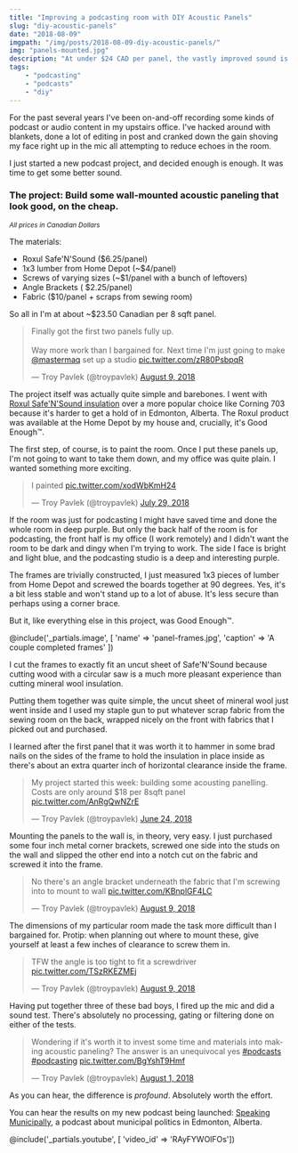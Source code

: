 ```yaml
---
title: "Improving a podcasting room with DIY Acoustic Panels"
slug: "diy-acoustic-panels"
date: "2018-08-09"
imgpath: "/img/posts/2018-08-09-diy-acoustic-panels/"
img: "panels-mounted.jpg"
description: "At under $24 CAD per panel, the vastly improved sound is absolutely worth it."
tags: 
    - "podcasting"
    - "podcasts"
    - "diy"
---
```


For the past several years I've been on-and-off recording some kinds of podcast or audio content in my upstairs office.
I've hacked around with blankets, done a lot of editing in post and cranked down the gain shoving my face right up in the mic
all attempting to reduce echoes in the room.

I just started a new podcast project, and decided enough is enough. It was time to get some better sound.

### The project: Build some wall-mounted acoustic paneling that look good, on the cheap.
<small><em>All prices in Canadian Dollars</em></small>

The materials:

* Roxul Safe'N'Sound ($6.25/panel)
* 1x3 lumber from Home Depot (~$4/panel)
* Screws of varying sizes (~$1/panel with a bunch of leftovers)
* Angle Brackets ( $2.25/panel)
* Fabric ($10/panel + scraps from sewing room)

So all in I'm at about ~$23.50 Canadian per 8 sqft panel.

<div class="text-center">
    <blockquote class="twitter-tweet" data-conversation="none" data-lang="en"><p lang="en" dir="ltr">Finally got the first two panels fully up.<br><br>Way more work than I bargained for. Next time I&#39;m just going to make <a href="https://twitter.com/mastermaq?ref_src=twsrc%5Etfw">@mastermaq</a> set up a studio <a href="https://t.co/zR80PsbpqR">pic.twitter.com/zR80PsbpqR</a></p>&mdash; Troy Pavlek (@troypavlek) <a href="https://twitter.com/troypavlek/status/1027382485166960640?ref_src=twsrc%5Etfw">August 9, 2018</a></blockquote>
</div>

The project itself was actually quite simple and barebones. I went with [Roxul Safe'N'Sound insulation](https://www.homedepot.ca/en/home/p.safensound-24-inch-oc-for-2x4-wood-studs.1000169184.html)
over a more popular choice like Corning 703 because it's harder to get a hold of in Edmonton, Alberta. The Roxul product
was available at the Home Depot by my house and, crucially, it's Good Enough™.

The first step, of course, is to paint the room. Once I put these panels up, I'm not going to want to take them down,
and my office was quite plain. I wanted something more exciting.

<div class="text-center">
    <blockquote class="twitter-tweet" data-lang="en"><p lang="en" dir="ltr">I painted <a href="https://t.co/xodWbKmH24">pic.twitter.com/xodWbKmH24</a></p>&mdash; Troy Pavlek (@troypavlek) <a href="https://twitter.com/troypavlek/status/1023627829982810113?ref_src=twsrc%5Etfw">July 29, 2018</a></blockquote>
</div>

If the room was just for podcasting I might have saved time and done the whole room in deep purple. But only the back half of the room
is for podcasting, the front half is my office (I work remotely) and I didn't want the room to be dark and dingy when
I'm trying to work. The side I face is bright and light blue, and the podcasting studio is a deep and interesting purple.

The frames are trivially constructed, I just measured 1x3 pieces of lumber from Home Depot and screwed the boards together
at 90 degrees. Yes, it's a bit less stable and won't stand up to a lot of abuse. It's less secure than perhaps using a corner brace.

But it, like everything else in this project, was Good Enough™.

@include('_partials.image', [ 'name' => 'panel-frames.jpg', 'caption' => 'A couple completed frames' ])

I cut the frames to exactly fit an uncut sheet of Safe'N'Sound because cutting wood with a circular saw is a much more 
pleasant experience than cutting mineral wool insulation.

Putting them together was quite simple, the uncut sheet of mineral wool just went inside and I used my staple gun to put
whatever scrap fabric from the sewing room on the back, wrapped nicely on the front with fabrics that I picked out and purchased.

I learned after the first panel that it was worth it to hammer in some brad nails on the sides of the frame to hold the insulation
in place inside as there's about an extra quarter inch of horizontal clearance inside the frame.

<div class="text-center">
    <blockquote class="twitter-tweet" data-lang="en"><p lang="en" dir="ltr">My project started this week: building some acousting panelling. Costs are only around $18 per 8sqft panel <a href="https://t.co/AnRgQwNZrE">pic.twitter.com/AnRgQwNZrE</a></p>&mdash; Troy Pavlek (@troypavlek) <a href="https://twitter.com/troypavlek/status/1010919333805977600?ref_src=twsrc%5Etfw">June 24, 2018</a></blockquote>
</div>

Mounting the panels to the wall is, in theory, very easy. I just purchased some four inch metal corner brackets, screwed one side
into the studs on the wall and slipped the other end into a notch cut on the fabric and screwed it into the frame.

<div class="text-center">
    <blockquote class="twitter-tweet" data-lang="en"><p lang="en" dir="ltr">No there&#39;s an angle bracket underneath the fabric that I&#39;m screwing into to mount to wall <a href="https://t.co/KBnplGF4LC">pic.twitter.com/KBnplGF4LC</a></p>&mdash; Troy Pavlek (@troypavlek) <a href="https://twitter.com/troypavlek/status/1027363705665683456?ref_src=twsrc%5Etfw">August 9, 2018</a></blockquote>
</div>

The dimensions of my particular room made the task more difficult than I bargained for. Protip: when planning out where to
mount these, give yourself at least a few inches of clearance to screw them in.

<div class="text-center">
<blockquote class="twitter-tweet" data-lang="en"><p lang="en" dir="ltr">TFW the angle is too tight to fit a screwdriver <a href="https://t.co/TSzRKEZMEj">pic.twitter.com/TSzRKEZMEj</a></p>&mdash; Troy Pavlek (@troypavlek) <a href="https://twitter.com/troypavlek/status/1027360677126529024?ref_src=twsrc%5Etfw">August 9, 2018</a></blockquote>
</div>

Having put together three of these bad boys, I fired up the mic and did a sound test. There's absolutely no processing, gating or
filtering done on either of the tests.

<div class="text-center">
    <blockquote class="twitter-tweet" data-lang="en"><p lang="en" dir="ltr">Wondering if it&#39;s worth it to invest some time and materials into making acoustic paneling? The answer is an unequivocal yes <a href="https://twitter.com/hashtag/podcasts?src=hash&amp;ref_src=twsrc%5Etfw">#podcasts</a> <a href="https://twitter.com/hashtag/podcasting?src=hash&amp;ref_src=twsrc%5Etfw">#podcasting</a> <a href="https://t.co/BgYshT9Hmf">pic.twitter.com/BgYshT9Hmf</a></p>&mdash; Troy Pavlek (@troypavlek) <a href="https://twitter.com/troypavlek/status/1024797393483513857?ref_src=twsrc%5Etfw">August 1, 2018</a></blockquote>
</div>

As you can hear, the difference is _profound_. Absolutely worth the effort.

You can hear the results on my new podcast being launched: [Speaking Municipally](http://speakingmunicipally.taprootedmonton.ca/), a podcast
about municipal politics in Edmonton, Alberta.

@include('_partials.youtube', [ 'video_id' => 'RAyFYWOlFOs'])

